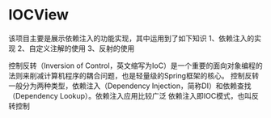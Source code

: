 # IOCView
该项目主要是展示依赖注入的功能实现，其中运用到了如下知识
1、依赖注入的实现 
2、自定义注解的使用 
3、反射的使用

控制反转（Inversion of Control，英文缩写为IoC）是一个重要的面向对象编程的法则来削减计算机程序的耦合问题，也是轻量级的Spring框架的核心。 控制反转一般分为两种类型，依赖注入（Dependency Injection，简称DI）和依赖查找（Dependency Lookup）。依赖注入应用比较广泛
依赖注入即IOC模式，也叫反转控制
